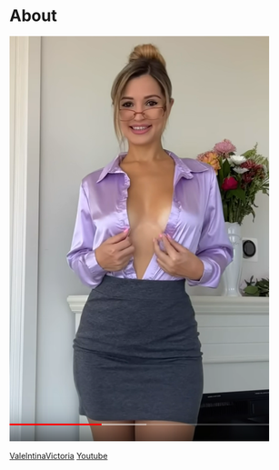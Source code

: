 # About

![valentina](title.png)

[ValelntinaVictoria](https://onlyfans.com/valentina_victoria)
[Youtube](https://www.youtube.com/@ValentinaVictoria)

